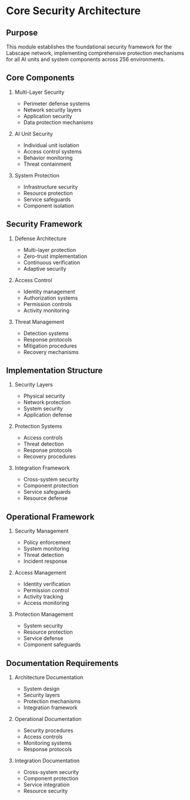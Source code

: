# Core Security Architecture

## Purpose

This module establishes the foundational security framework for the Labscape network, implementing comprehensive protection mechanisms for all AI units and system components across 256 environments.

## Core Components

1. Multi-Layer Security
   - Perimeter defense systems
   - Network security layers
   - Application security
   - Data protection mechanisms

2. AI Unit Security
   - Individual unit isolation
   - Access control systems
   - Behavior monitoring
   - Threat containment

3. System Protection
   - Infrastructure security
   - Resource protection
   - Service safeguards
   - Component isolation

## Security Framework

1. Defense Architecture
   - Multi-layer protection
   - Zero-trust implementation
   - Continuous verification
   - Adaptive security

2. Access Control
   - Identity management
   - Authorization systems
   - Permission controls
   - Activity monitoring

3. Threat Management
   - Detection systems
   - Response protocols
   - Mitigation procedures
   - Recovery mechanisms

## Implementation Structure

1. Security Layers
   - Physical security
   - Network protection
   - System security
   - Application defense

2. Protection Systems
   - Access controls
   - Threat detection
   - Response protocols
   - Recovery procedures

3. Integration Framework
   - Cross-system security
   - Component protection
   - Service safeguards
   - Resource defense

## Operational Framework

1. Security Management
   - Policy enforcement
   - System monitoring
   - Threat detection
   - Incident response

2. Access Management
   - Identity verification
   - Permission control
   - Activity tracking
   - Access monitoring

3. Protection Management
   - System security
   - Resource protection
   - Service defense
   - Component safeguards

## Documentation Requirements

1. Architecture Documentation
   - System design
   - Security layers
   - Protection mechanisms
   - Integration framework

2. Operational Documentation
   - Security procedures
   - Access controls
   - Monitoring systems
   - Response protocols

3. Integration Documentation
   - Cross-system security
   - Component protection
   - Service integration
   - Resource security
